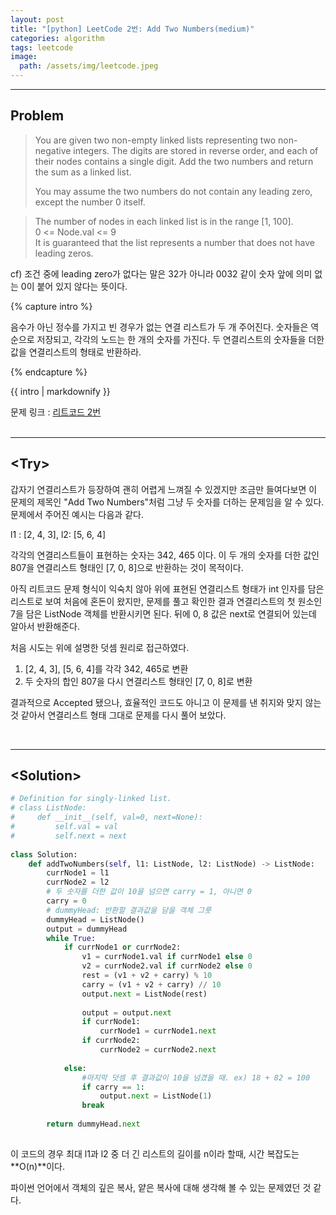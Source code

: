 ```yaml
---
layout: post
title: "[python] LeetCode 2번: Add Two Numbers(medium)"
categories: algorithm
tags: leetcode
image:
  path: /assets/img/leetcode.jpeg
---
```


---

## Problem  
>You are given two non-empty linked lists representing two non-negative integers. The digits are stored in reverse order, and each of their nodes contains a single digit. Add the two numbers and return the sum as a linked list.
>
>You may assume the two numbers do not contain any leading zero, except the number 0 itself.

>The number of nodes in each linked list is in the range [1, 100].  
>0 <= Node.val <= 9  
>It is guaranteed that the list represents a number that does not have leading zeros.

cf) 조건 중에 leading zero가 없다는 말은 32가 아니라 0032 같이 숫자 앞에 의미 없는 0이 붙어 있지 않다는 뜻이다.   

{% capture intro %}

음수가 아닌 정수를 가지고 빈 경우가 없는 연결 리스트가 두 개 주어진다. 숫자들은 역순으로 저장되고, 각각의 노드는 한 개의 숫자를 가진다. 두 연결리스트의 숫자들을 더한 값을 연결리스트의 형태로 반환하라.

{% endcapture %}

<div class="notice">{{ intro | markdownify }}</div>

문제 링크 : [리트코드 2번](https://leetcode.com/problems/add-two-numbers/)  
<br/>

---
## <Try\>  
갑자기 연결리스트가 등장하여 괜히 어렵게 느껴질 수 있겠지만 조금만 들여다보면 이 문제의 제목인 "Add Two Numbers"처럼 그냥 두 숫자를 더하는 문제임을 알 수 있다. 문제에서 주어진 예시는 다음과 같다.

l1 : [2, 4, 3], l2: [5, 6, 4]  

각각의 연결리스트들이 표현하는 숫자는 342, 465 이다. 이 두 개의 숫자를 더한 값인 807을 연결리스트 형태인 [7, 0, 8]으로 반환하는 것이 목적이다.  

아직 리트코드 문제 형식이 익숙치 않아 위에 표현된 연결리스트 형태가 int 인자를 담은 리스트로 보여 처음에 혼돈이 왔지만, 문제를 풀고 확인한 결과 연결리스트의 첫 원소인 7을 담은 ListNode 객체를 반환시키면 된다. 뒤에 0, 8 값은 next로 연결되어 있는데 알아서 반환해준다.     


처음 시도는 위에 설명한 덧셈 원리로 접근하였다.  
1. [2, 4, 3], [5, 6, 4]를 각각 342, 465로 변환
1. 두 숫자의 합인 807을 다시 연결리스트 형태인 [7, 0, 8]로 변환

결과적으로 Accepted 됐으나, 효율적인 코드도 아니고 이 문제를 낸 취지와 맞지 않는 것 같아서 연결리스트 형태 그대로 문제를 다시 풀어 보았다.

  
<br/>

---
## <Solution\>  


```python
# Definition for singly-linked list.
# class ListNode:
#     def __init__(self, val=0, next=None):
#         self.val = val
#         self.next = next
        
class Solution:
    def addTwoNumbers(self, l1: ListNode, l2: ListNode) -> ListNode:
        currNode1 = l1
        currNode2 = l2
        # 두 숫자를 더한 값이 10을 넘으면 carry = 1, 아니면 0
        carry = 0
        # dummyHead: 반환할 결과값을 담을 객체 그릇
        dummyHead = ListNode()
        output = dummyHead
        while True:
            if currNode1 or currNode2:
                v1 = currNode1.val if currNode1 else 0
                v2 = currNode2.val if currNode2 else 0
                rest = (v1 + v2 + carry) % 10
                carry = (v1 + v2 + carry) // 10
                output.next = ListNode(rest)
                
                output = output.next
                if currNode1:
                    currNode1 = currNode1.next
                if currNode2:
                    currNode2 = currNode2.next
                
            else:
                #마지막 덧셈 후 결과값이 10을 넘겼을 때. ex) 18 + 82 = 100
                if carry == 1:
                    output.next = ListNode(1)
                break
        
        return dummyHead.next
                
```

이 코드의 경우 최대 l1과 l2 중 더 긴 리스트의 길이를 n이라 할때, 시간 복잡도는 **O(n)**이다.

파이썬 언어에서 객체의 깊은 복사, 얕은 복사에 대해 생각해 볼 수 있는 문제였던 것 같다.
